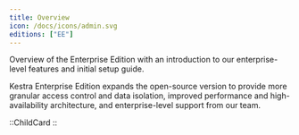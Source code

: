 ```yaml
---
title: Overview
icon: /docs/icons/admin.svg
editions: ["EE"]
---
```


Overview of the Enterprise Edition with an introduction to our enterprise-level features and initial setup guide.

Kestra Enterprise Edition expands the open-source version to provide more granular access control and data isolation, improved performance and high-availability architecture, and enterprise-level support from our team.

::ChildCard
::